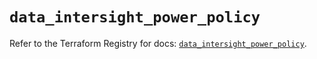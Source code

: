 # `data_intersight_power_policy`

Refer to the Terraform Registry for docs: [`data_intersight_power_policy`](https://registry.terraform.io/providers/ciscodevnet/intersight/1.0.71/docs/data-sources/power_policy).
